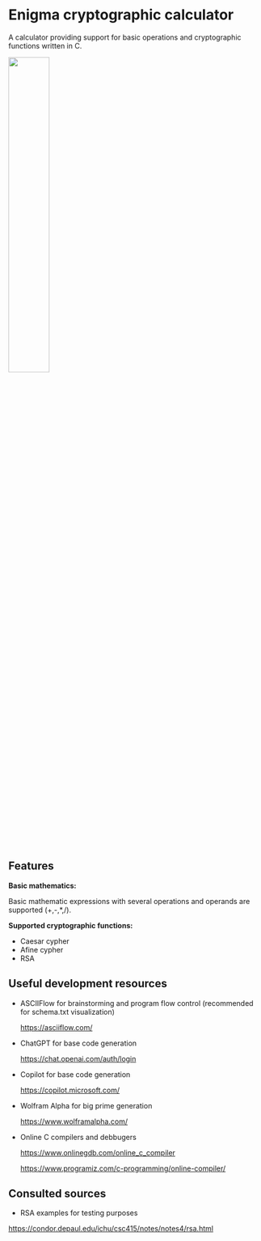 # Enigma cryptographic calculator
A calculator providing support for basic operations and cryptographic functions written in C.

<a href="url"><img src="https://github.com/jordii222/CalculadoraRSA/assets/157251726/e56a6851-4070-4717-9501-5f033aba9385" align="center" width=40% height=40%></a>
<br clear="center"/>


## Features
**Basic mathematics:**

Basic mathematic expressions with several operations and operands are supported (+,-,*,/).

**Supported cryptographic functions:**

* Caesar cypher
* Afine cypher
* RSA

## Useful development resources
* ASCIIFlow for brainstorming and program flow control (recommended for schema.txt visualization)

  https://asciiflow.com/

* ChatGPT for base code generation

  https://chat.openai.com/auth/login

* Copilot for base code generation

  https://copilot.microsoft.com/

* Wolfram Alpha for big prime generation

  https://www.wolframalpha.com/

* Online C compilers and debbugers
  
  https://www.onlinegdb.com/online_c_compiler
  
  https://www.programiz.com/c-programming/online-compiler/

## Consulted sources
* RSA examples for testing purposes

https://condor.depaul.edu/ichu/csc415/notes/notes4/rsa.html

